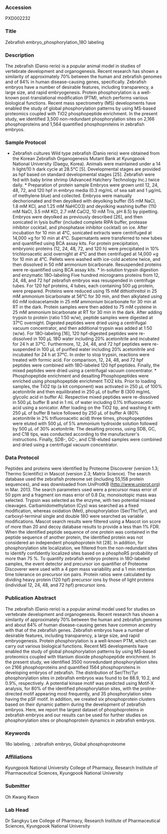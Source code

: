 ### Accession
PXD002232

### Title
Zebrafish embryo_phosphorylation_18O labeling

### Description
The zebrafish (Danio rerio) is a popular animal model in studies of vertebrate development and organogenesis. Recent research has shown a similarity of approximately 70% between the human and zebrafish genomes and of 84% in human disease-causing genes, specifically. Zebrafish embryos have a number of desirable features, including transparency, a large size, and rapid embryogenesis. Protein phosphorylation is a well-known post-translational modification (PTM), which performs various biological functions. Recent mass spectrometry (MS) developments have enabled the study of global phosphorylation patterns by using MS-based proteomics coupled with TiO2 phosphopeptide enrichment. In the present study, we identified 3,500 non-redundant phosphorylation sites on 2,166 phosphoproteins and 1,564 quantified phosphoproteins in zebrafish embryos.

### Sample Protocol
* Zebrafish cultures Wild type zebrafish (Danio rerio) were obtained from the Korean Zebrafish Organogenesis Mutant Bank at Kyungpook National University (Daegu, Korea). Animals were maintained under a 14 h light/10 h dark cycle at 28.5°C [5]. Developmental stages are provided as hpf based on standard developmental stages [25]. Zebrafish were fed with baby brine shrimp (Advanced Hatchery Technology Inc.) twice daily.   * Preparation of protein sample  Embryos were grown until 12, 24, 48, 72, and 120 hpf in embryo media (0.3 mg/mL of sea salt and 1 µg/mL of methylene blue) and collected. Embryos were manually dechorionated and then deyolked with deyolking buffer (55 mM NaCl, 1.8 mM KCl, and 1.25 mM NaHCO3) and deyolking washing buffer (110 mM NaCl, 3.5 mM KCl, 2.7 mM CaCl2, 10 mM Tris, pH 8.5) by pipetting. Embryos were deyolked as previously described [26], and then sonicated in lysis buffer (included complete RIPA buffer, protease inhibitor cocktail, and phosphatase inhibitor cocktail) on ice. After incubation for 10 min at 4°C, sonicated extracts were centrifuged at 14,000 ×g for 10 min at 4°C. Supernatants were transferred to new tubes and quantified using BCA assay kits. For protein precipitation, embryonic proteins (12, 24, 48, 72, and 120 h) were precipitated in 10% trichloroacetic acid overnight at 4°C and then centrifuged at 14,000 ×g for 10 min at 4°C. Pellets were washed with ice-cold acetone twice, and then dissolved in 50 mM ammonium bicarbonate. Resuspended proteins were re-quantified using BCA assay kits.  * In-solution trypsin digestion and enzymatic 18O-labeling Five hundred micrograms proteins from 12, 24, 48, and 72 hpf zebrafish embryos was resuspended in centrifuge tubes. For 120 hpf proteins, 4 tubes, each containing 500 µg protein, were prepared. Proteins were reduced using 15 mM dithiothreitol in 25 mM ammonium bicarbonate at 56°C for 30 min, and then alkylated using 60 mM iodoacetamide in 25 mM ammonium bicarbonate for 30 min at RT in the dark. Protein samples were then added to 75 mM cysteine in 25 mM ammonium bicarbonate at RT for 30 min in the dark. After adding trypsin to protein (ratio 1:50 w/w), peptide samples were digested at 37°C overnight. Digested peptides were dried using a centrifugal vacuum concentrator, and then additional trypsin was added at 1:50 (w/w). For 18O-labeling [16], 120 hpf-digested peptides were re-dissolved in 100 µL 18O water including 20% acetonitrile and incubated for 24 h at 37°C. Furthermore, 12, 24, 48, and 72 hpf peptides were re-suspended in 100 µL of purified water including 20% acetonitrile and incubated for 24 h at 37°C. In order to stop trypsin, reactions were treated with formic acid. For comparison, 12, 24, 48, and 72 hpf peptides were combined with 18O-labeled 120 hpf peptides. Finally, the mixed peptides were dried using a centrifugal vacuum concentrator.   * Phosphopeptide enrichment and desalting  Phosphopeptides were enriched using phosphopeptide enrichment TiO2 kits. Prior to loading samples, the TiO2 tip (a kit component) was activated in 250 µL of 100% acetonitrile and then equilibrated in 250 µL of buffer B (300 mg/mL glycolic acid in buffer A). Respective mixed peptides were re-dissolved in 500 µL buffer B and in 1 mL of water including 0.1% trifluoroacetic acid using a sonicator. After loading on the TiO2 tip, and washing it with 250 µL of buffer B twice followed by 250 µL of buffer A (80% acetonitrile in 2% trifluoroacetic acid) three times, phosphopeptides were eluted with 500 µL of 5% ammonium hydroxide solution followed by 500 µL of 30% acetonitrile. The desalting process, using SDB, GC, and C18 tips, was conducted according to the manufacturer's instructions. Finally, SDB-, GC-, and C18-eluted samples were combined and dried using a centrifugal vacuum concentrator.

### Data Protocol
Peptides and proteins were identified by Proteome Discoverer (version 1.3; Thermo Scientific) in Mascot (version 2.3; Matrix Science). The search database used the zebrafish proteome set (including 55,158 protein sequences), and was downloaded from UniProtKB (http://www.uniprot.org) in Mar. 2013. The search parameters used were a precursor mass error of 50 ppm and a fragment ion mass error of 0.8 Da; monoisotopic mass was selected. Trypsin was selected as the enzyme, with two potential missed cleavages. Carbamidomethylation (Cys) was searched as a fixed modification, whereas oxidation (Met), phosphorylation (Ser/Thr/Tyr), and carboxyl-terminal single and double 18O were searched as variable modifications. Mascot search results were filtered using a Mascot ion score of more than 20 and decoy database results to provide a less than 1% FDR. When the identified peptide sequence of one protein was contained in the peptide sequence of another protein, the identified protein was not considered an independent phosphoprotein hit [28]. In addition, for phosphorylation site localization, we filtered from the non-redundant sites to identify confidently localized sites based on a phosphoRS probability of more than 75 %.  To quantify zebrafish embryo proteins in 18O-labeled samples, the event detector and precursor ion quantifier of Proteome Discoverer were used with a 4 ppm mass variability and a 1 min retention time tolerance on precursor ion pairs. Protein ratios were calculated by dividing heavy protein (120 hpf) precursor ions by those of light proteins (individual 12, 24, 48, and 72 hpf) precursor ions.

### Publication Abstract
The zebrafish (Danio rerio) is a popular animal model used for studies on vertebrate development and organogenesis. Recent research has shown a similarity of approximately 70% between the human and zebrafish genomes and about 84% of human disease-causing genes have common ancestry with that of the zebrafish genes. Zebrafish embryos have a number of desirable features, including transparency, a large size, and rapid embryogenesis. Protein phosphorylation is a well-known PTM, which can carry out various biological functions. Recent MS developments have enabled the study of global phosphorylation patterns by using MS-based proteomics coupled with titanium dioxide phosphopeptide enrichment. In the present study, we identified 3500 nonredundant phosphorylation sites on 2166 phosphoproteins and quantified 1564 phosphoproteins in developing embryos of zebrafish. The distribution of Ser/Thr/Tyr phosphorylation sites in zebrafish embryos was found to be 88.9, 10.2, and 0.9%, respectively. A potential kinase motif was predicted using Motif-X analysis, for 80% of the identified phosphorylation sites, with the proline-directed motif appearing most frequently, and 35 phosphorylation sites having the pSF motif. In addition, we created six phosphoprotein clusters based on their dynamic pattern during the development of zebrafish embryos. Here, we report the largest dataset of phosphoproteins in zebrafish embryos and our results can be used for further studies on phosphorylation sites or phosphoprotein dynamics in zebrafish embryos.

### Keywords
18o labeling, : zebrafish embryo, Global phosphoproteome

### Affiliations
Kyungpook National University
College of Pharmacy, Research Institute of Pharmaceutical Sciences, Kyungpook National University

### Submitter
Oh Kwang Kwon

### Lab Head
Dr Sangkyu Lee
College of Pharmacy, Research Institute of Pharmaceutical Sciences, Kyungpook National University



